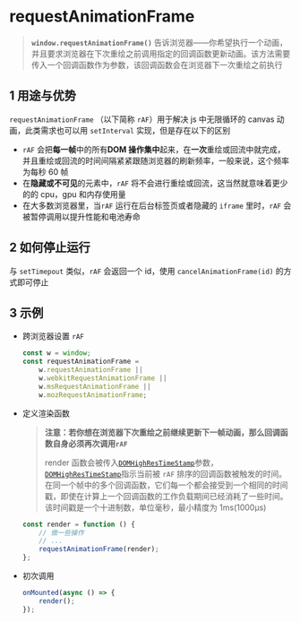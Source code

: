 # requestAnimationFrame

> **`window.requestAnimationFrame()`** 告诉浏览器——你希望执行一个动画，并且要求浏览器在下次重绘之前调用指定的回调函数更新动画。该方法需要传入一个回调函数作为参数，该回调函数会在浏览器下一次重绘之前执行

## 1 用途与优势

`requestAnimationFrame` （以下简称 `rAF`）用于解决 js 中无限循环的 canvas 动画，此类需求也可以用 `setInterval` 实现，但是存在以下的区别

-   `rAF` 会把**每一帧**中的所有**DOM 操作集中**起来，在**一次**重绘或回流中就完成，并且重绘或回流的时间间隔紧紧跟随浏览器的刷新频率，一般来说，这个频率为每秒 60 帧
-   在**隐藏或不可见**的元素中，`rAF` 将不会进行重绘或回流，这当然就意味着更少的的 cpu，gpu 和内存使用量
-   在大多数浏览器里，当`rAF` 运行在后台标签页或者隐藏的 `iframe` 里时，`rAF` 会被暂停调用以提升性能和电池寿命

## 2 如何停止运行

与 `setTimepout` 类似，`rAF` 会返回一个 id，使用 `cancelAnimationFrame(id)` 的方式即可停止

## 3 示例

-   跨浏览器设置 `rAF`

    ```js
    const w = window;
    const requestAnimationFrame =
        w.requestAnimationFrame ||
        w.webkitRequestAnimationFrame ||
        w.msRequestAnimationFrame ||
        w.mozRequestAnimationFrame;
    ```

-   定义渲染函数

    > **注意：若你想在浏览器下次重绘之前继续更新下一帧动画，那么回调函数自身必须再次调用`rAF`**
    >
    > render 函数会被传入[`DOMHighResTimeStamp`](https://developer.mozilla.org/zh-CN/docs/Web/API/DOMHighResTimeStamp)参数，[`DOMHighResTimeStamp`](https://developer.mozilla.org/zh-CN/docs/Web/API/DOMHighResTimeStamp)指示当前被 `rAF` 排序的回调函数被触发的时间。在同一个帧中的多个回调函数，它们每一个都会接受到一个相同的时间戳，即使在计算上一个回调函数的工作负载期间已经消耗了一些时间。该时间戳是一个十进制数，单位毫秒，最小精度为 1ms(1000μs)

    ```js
    const render = function () {
        // 做一些操作
        // ...
        requestAnimationFrame(render);
    };
    ```

-   初次调用

    ```js
    onMounted(async () => {
        render();
    });
    ```
